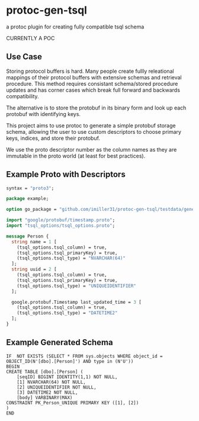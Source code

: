 # protoc-gen-tsql
a protoc plugin for creating fully compatible tsql schema

CURRENTLY A POC

## Use Case
Storing protocol buffers is hard. Many people create fullly releational mappings of their protocol buffers with extensive schemas and retrieval procedure.
This method requires consistant schema/stored procedure updates and has corner cases which break full forward and backwards compatibility.

The alternative is to store the protobuf in its binary form and look up each protobuf with identifying keys.

This project aims to use protoc to generate a simple protobuf storage schema, allowing the user to use custom descriptors to choose primary keys, indices, and store their protobuf.

We use the proto descriptor number as the column names as they are immutable in the proto world (at least for best practices).
## Example Proto with Descriptors
```proto
syntax = "proto3";

package example;

option go_package = "github.com/imiller31/protoc-gen-tsql/testdata/generated/example";

import "google/protobuf/timestamp.proto";
import "tsql_options/tsql_options.proto";

message Person {
  string name = 1 [
    (tsql_options.tsql_column) = true,
    (tsql_options.tsql_primaryKey) = true,
    (tsql_options.tsql_type) = "NVARCHAR(64)"
  ];
  string uuid = 2 [
    (tsql_options.tsql_column) = true,
    (tsql_options.tsql_primaryKey) = true,
    (tsql_options.tsql_type) = "UNIQUEIDENTIFIER"
  ];

  google.protobuf.Timestamp last_updated_time = 3 [
    (tsql_options.tsql_column) = true,
    (tsql_options.tsql_type) = "DATETIME2"
  ];
}
```
## Example Generated Schema
```tsql
IF  NOT EXISTS (SELECT * FROM sys.objects WHERE object_id = OBJECT_ID(N'[dbo].[Person]') AND type in (N'U'))
BEGIN
CREATE TABLE [dbo].[Person] (
	[seqID] BIGINT IDENTITY(1,1) NOT NULL,
	[1] NVARCHAR(64) NOT NULL,
	[2] UNIQUEIDENTIFIER NOT NULL,
	[3] DATETIME2 NOT NULL,
	[body] VARBINARY(MAX)
CONSTRAINT PK_Person_UNIQUE PRIMARY KEY ([1], [2])
)
END
```
